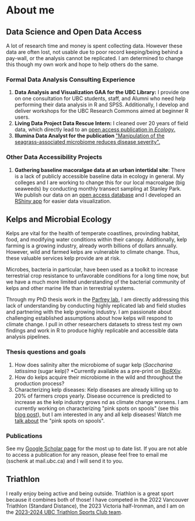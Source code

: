 <html>

<body>

<h1>About me</h1>

<h2>Data Science and Open Data Access</h2>

<p>A lot of research time and money is spent collecting data. However these data are often lost, not usable due to poor record keeping/being behind a pay-wall, or the analysis cannot be replicated. I am determined to change this though my own work and hope to help others do the same.</p>

<h3>Formal Data Analysis Consulting Experience</h3>

<ol>

<li><strong> Data Analysis and Visualization GAA for the UBC Library:</strong> I provide one on one consultation for UBC students, staff, and Alumni who need help performing their data analysis in R and SPSS. Additionally, I develop and deliver workshops for the UBC Research Commons aimed at beginner R users.</li>

<li><strong>Living Data Project Data Rescue Intern:</strong> I cleaned over 20 years of field data, which directly lead to an <a href='https://esajournals.onlinelibrary.wiley.com/doi/10.1002/ecy.4013' target="_blank"> open access publication in <em>Ecology</em>.</a></li>

<li><strong>Illumina Data Analyst for the publication </strong><a href='https://ami-journals.onlinelibrary.wiley.com/doi/10.1111/1462-2920.16582' target="_blank">"Manipulation of the seagrass-associated microbiome reduces disease severity". </a></li>

</ol>

<h3>Other Data Accessibility Projects</h3>

<ol>

<li><strong>Gathering baseline macoralgae data at an urban intertidal site</strong>: There is a lack of publicly accessible baseline data in ecology in general. My colleges and I are working to change this for our local macroalgae (big seaweeds) by conducting monthly transect sampling at Stanley Park. We publish our data on an <a href='https://borealisdata.ca/dataset.xhtml?persistentId=doi:10.5683/SP3/IKGB6E' target="_blank">open access database</a> and I developed an <a href='https://siobhanschenk.shinyapps.io/algae_transects_stanley_park/' target="_blank">RShiny app</a> for easier data visualization.</li>

</ol>

<h2>Kelps and Microbial Ecology</h2>

<p>Kelps are vital for the health of temperate coastlines, provinding habitat, food, and modifying water conditions within their canopy. Additionally, kelp farming is a growing industry, already worth billions of dollars annually. However, wild and farmed kelps are vulnerable to climate change. Thus, these valuable services kelp provide are at risk.</p>

<p>Microbes, bacteria in particular, have been used as a toolkit to increase terrestrial crop resistance to unfavorable conditions for a long time now, but we have a much more limited understanding of the bacterial community of kelps and other marine life than in terrestrial systems.</p>

<p>Through my PhD thesis work in the <a href = "https://www.zoology.ubc.ca/~parfrey/parfrey_lab/" target="_blank">Parfrey lab</a>, I am directly addressing this lack of understanding by conducting highly replicated lab and field studies and partnering with the kelp growing industry. I am passionate about challenging established assumptions about how kelps will respond to climate change. I pull in other researchers datasets to stress test my own findings and work in R to produce highly replicable and accessible data analysis pipelines.</p>

<h3>Thesis questions and goals</h3>

<ol>

<li>How does salinity alter the microbiome of sugar kelp (<em>Saccharina latissima</em> (sugar kelp)? *Currently available as a pre-print on <a href='https://www.biorxiv.org/content/10.1101/2023.12.07.570704v1' target="_blank">BioRXiv</a>.</li>

<li>How do kelps acquire their microbiome in the wild and throughout the production process?</li>

<li>Characterizing kelp diseases: Kelp diseases are already killing up to 20% of farmers crops yearly. Disease occurrence is predicted to increase as the kelp industry grows nd as climate change worsens. I am currently working on characterizing "pink spots on spools" (see this <a href='https://hub.greenwave.org/community/topic/713/kelp-disease-pink-non-cyanobacteria-spots-on-spools/3' target="_blank">blog post</a>), but I am interested in any and all kelp diseases! Watch me <a href ="https://youtu.be/5zUeOMgrsFE?si=4gJ-l2zu503dCU1Q" target="_blank">talk about</a> the "pink spots on spools".</li>

</ol>

<h3>Publications</h3>

<p>See my <a href="https://scholar.google.com/citations?user=i7KHeTgAAAAJ&hl=en" target="_blank">Google Scholar page</a> for the most up to date list. If you are not able to access a publication for any reason, please feel free to email me (sschenk at mail.ubc.ca) and I will send it to you.</p>

<h2>Triathlon</h2>

<p>I really enjoy being active and being outside. Triathlon is a great sport because it combines both of those! I have competed in the 2022 Vancouver Triathlon (Standard Distance), the 2023 Victoria half-Ironman, and I am on the <a href='https://recreation.ubc.ca/sport-clubs/triathlon-sc/' target="_blank">2023-2024 UBC Triathlon Sports Club team</a>.</p>

</body>

</html>

